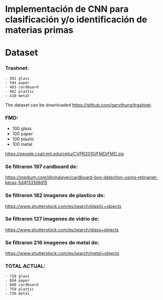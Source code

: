 # Implementación de CNN para clasificación y/o identificación de materias primas

# Dataset
### Trashnet:
    - 501 glass
    - 594 paper
    - 403 cardboard
    - 482 plastic
    - 410 metal

The dataset can be downloaded https://github.com/garythung/trashnet.

### FMD:
   - 100 glass
   - 100 paper
   - 100 plastic
   - 100 metal
   
https://people.csail.mit.edu/celiu/CVPR2010/FMD/FMD.zip


### Se filtraron 197 cardboard de:
https://medium.com/@ringlayer/cardboard-box-detection-using-retinanet-keras-5d4f331d9d15


### Se filtraron 182 imagenes de plastico de:
https://www.shutterstock.com/es/search/plastic+objects

### Se filtraron 127 imagenes de vidrio de:
https://www.shutterstock.com/es/search/glass+objects

### Se filtraron 216 imagenes de metal de:
https://www.shutterstock.com/es/search/metal+objects

### TOTAL ACTUAL:

    - 728 glass
    - 694 paper
    - 600 cardboard
    - 759 plastic
    - 726 metal
